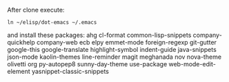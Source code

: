 After clone execute:

    ln ~/elisp/dot-emacs ~/.emacs

and install these packages:
ahg cl-format common-lisp-snippets company-quickhelp
company-web ecb elpy emmet-mode foreign-regexp
git-gutter google-this google-translate highlight-symbol
indent-guide java-snippets json-mode kaolin-themes
line-reminder magit meghanada nov nova-theme
olivetti org py-autopep8 sunny-day-theme use-package
web-mode-edit-element yasnippet-classic-snippets
